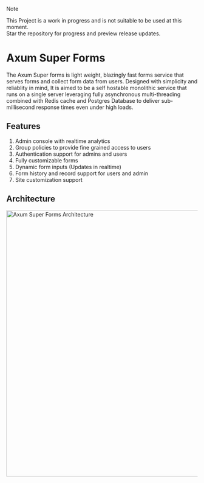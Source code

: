 > [!NOTE]  
> This Project is a work in progress and is not suitable to be used at this moment.<br>
> Star the repository for progress and  preview release updates.

# Axum Super Forms
The Axum Super forms is light weight, blazingly fast forms service that serves forms and collect form data from users. Designed with simplicity and reliablity in mind, It is aimed to be a self hostable monolithic service that runs on a single server leveraging fully asynchronous multi-threading combined with Redis cache and Postgres Database to deliver sub-millisecond response times even
under high loads.

## Features
1. Admin console with realtime analytics
2. Group policies to provide fine grained access to users
3. Authentication support for admins and users
5. Fully customizable forms
6. Dynamic form inputs (Updates in realtime)
8. Form history and record support for users and admin
9. Site customization support

## Architecture
<img width="700" alt="Axum Super Forms Architecture" src="https://github.com/user-attachments/assets/f2026e3c-75e4-42cf-adf9-7faadc9d17a0">

 
